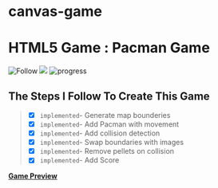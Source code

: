 # canvas-game
# HTML5 Game : Pacman Game
![Follow](https://img.shields.io/twitter/follow/codingover?label=Follow%20%40codingover&logo=twitter&style=plastic)
![](https://img.shields.io/badge/rating-4.5%2F5-brightgreen)
![progress](https://progress-bar.dev/10/?title=Completed)


## The Steps I Follow To Create This Game

> - [x] `implemented`- Generate map bounderies
> - [x] `implemented`- Add Pacman with movement
> - [x] `implemented`- Add collision detection
> - [x] `implemented`- Swap boundaries with images
> - [x] `implemented`- Remove pellets on collision
> - [x] `implemented`- Add Score


**[Game Preview](https://codingover.github.io/Pacman-Game)**